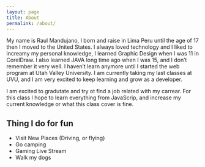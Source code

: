 ```yaml
---
layout: page
title: About
permalink: /about/
---
```


My name is Raul Mandujano, I born and raise in Lima Peru until the age of 17 then I moved to the United States. I always loved technology and I liked to increamy my personal knowledge, I learned Graphic Design when I was 11 in CorelDraw. I also learned JAVA long time ago when I was 15, and I don’t remember it very well. I haven’t learn anymore until I started the web program at Utah Valley University. I am currently taking my last classes at UVU, and I am very excited to keep learning and grow as a developer.

I am excited to gradutate and try ot find a job related with my carrear. For this class I hope to learn everything from JavaScrip, and increase my current knowledge or what this class cover is fine.

## Thing I do for fun

- Visit New Places (Driving, or flying)
- Go camping
- Gaming Live Stream
- Walk my dogs
